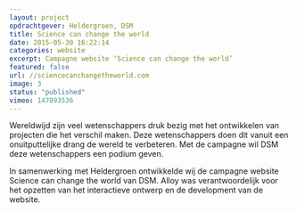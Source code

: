 ```yaml
---
layout: project
opdrachtgever: Heldergroen, DSM
title: Science can change the world
date: 2015-05-30 16:22:14
categories: website
excerpt: Campagne website ‘Science can change the world’
featured: false
url: //sciencecanchangetheworld.com
image: 3
status: "published"
vimeo: 147093536
---
```

Wereldwijd zijn veel wetenschappers druk bezig met het ontwikkelen van projecten die het verschil maken. Deze wetenschappers doen dit vanuit een onuitputtelijke drang de wereld te verbeteren. Met de campagne wil DSM deze wetenschappers een podium geven.

In samenwerking met Heldergroen ontwikkelde wij de campagne website Science can change the world van DSM. Alloy was verantwoordelijk voor het opzetten van het interactieve ontwerp en de development van de website.
